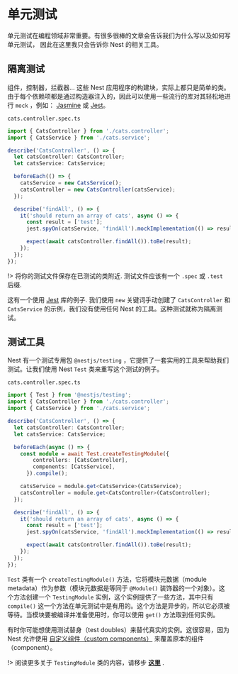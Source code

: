 # 单元测试
单元测试在编程领域非常重要。有很多很棒的文章会告诉我们为什么写以及如何写单元测试， 因此在这里我只会告诉你 Nest 的相关工具。

## 隔离测试
组件，控制器，拦截器... 这些 Nest 应用程序的构建块，实际上都只是简单的类。由于每个依赖项都是通过构造器注入的，因此可以使用一些流行的库对其轻松地进行 `mock` ，例如： [Jasmine](https://github.com/jasmine/jasmine) 或 [Jest](https://github.com/facebook/jest)。

`cats.controller.spec.ts`

```typescript
import { CatsController } from './cats.controller';
import { CatsService } from './cats.service';

describe('CatsController', () => {
  let catsController: CatsController;
  let catsService: CatsService;

  beforeEach(() => {
    catsService = new CatsService();
    catsController = new CatsController(catsService);
  });

  describe('findAll', () => {
    it('should return an array of cats', async () => {
      const result = ['test'];
      jest.spyOn(catsService, 'findAll').mockImplementation(() => result);

      expect(await catsController.findAll()).toBe(result);
    });
  });
});
```
!>  将你的测试文件保存在已测试的类附近. 测试文件应该有一个 `.spec` 或 `.test` 后缀.

这有一个使用 [Jest](https://github.com/facebook/jest) 库的例子. 我们使用 `new` 关键词手动创建了 `CatsController` 和 `CatsService` 的示例，我们没有使用任何 Nest 的工具。这种测试就称为隔离测试。

## 测试工具

Nest 有一个测试专用包 `@nestjs/testing` ，它提供了一套实用的工具来帮助我们测试。让我们使用 Nest `Test` 类来重写这个测试的例子。

`cats.controller.spec.ts`

```typescript
import { Test } from '@nestjs/testing';
import { CatsController } from './cats.controller';
import { CatsService } from './cats.service';

describe('CatsController', () => {
  let catsController: CatsController;
  let catsService: CatsService;

  beforeEach(async () => {
    const module = await Test.createTestingModule({
        controllers: [CatsController],
        components: [CatsService],
      }).compile();

    catsService = module.get<CatsService>(CatsService);
    catsController = module.get<CatsController>(CatsController);
  });

  describe('findAll', () => {
    it('should return an array of cats', async () => {
      const result = ['test'];
      jest.spyOn(catsService, 'findAll').mockImplementation(() => result);

      expect(await catsController.findAll()).toBe(result);
    });
  });
});
```
`Test` 类有一个 `createTestingModule()` 方法，它将模块元数据（module metadata）作为参数（模块元数据是等同于 `@Module()` 装饰器的一个对象）。这个方法创建一个 `TestingModule` 实例，这个实例提供了一些方法，其中只有 `compile()` 这一个方法在单元测试中是有用的。这个方法是异步的，所以它必须被等待。当模块要被编译并准备使用时，你可以使用 `get()` 方法取到任何实例。

有时你可能想使用测试替身（test doubles）来替代真实的实例。这很容易，因为 Nest 允许使用 [自定义组件（custom components）](https://docs.nestjs.com/fundamentals/dependency-injection) 来覆盖原本的组件（component）。

!> 阅读更多关于 `TestingModule` 类的内容，请移步  **[这里](/4.5/e2e.md)** .
